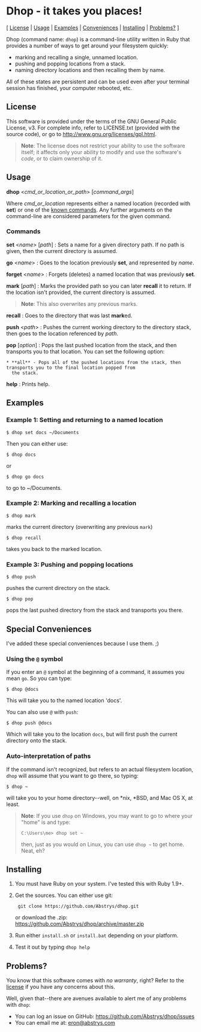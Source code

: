 # Dhop - it takes you places!

\[ [License](#license) | [Usage](#usage) | [Examples](#examples) | [Conveniences](#special-conveniences)
| [Installing](#installing) | [Problems?](#problems) \]

Dhop (command name: `dhop`) is a command-line utility written in Ruby that provides a number of ways to get around your
filesystem quickly:

* marking and recalling a single, unnamed location.
* pushing and popping locations from a stack.
* naming directory locations and then recalling them by name.

All of these states are persistent and can be used even after your terminal session has finished, your computer
rebooted, etc.

## License

This software is provided under the terms of the GNU General Public License, v3. For complete info, refer to LICENSE.txt
(provided with the source code), or go to <http://www.gnu.org/licenses/gpl.html>.

> **Note**: The license does not restrict your ability to use the software itself; it affects only your ability to
> modify and use the software's *code*, or to claim ownership of it.

## Usage

**dhop** \<*cmd_or_location_or_path*\> \[*command_args*\]

Where *cmd_or_location* represents either a named location (recorded with **set**) or one of the [known
commands](#dhop-commands). Any further arguments on the command-line are considered parameters for the given command.

### Commands

**set** \<*name*\> \[*path*\]
:    Sets a name for a given directory path. If no path is given, then the current directory is assumed.

**go** \<*name*\>
:    Goes to the location previously **set**, and represented by *name*.

**forget** \<*name*\>
:    Forgets (deletes) a named location that was previously **set**.

**mark** \[*path*\]
:    Marks the provided path so you can later **recall** it to return. If the location isn't provided, the current
    directory is assumed.

> **Note**: This also overwrites any previous marks.

**recall**
:    Goes to the directory that was last **mark**ed.

**push** \<*path*\>
:    Pushes the current working directory to the directory stack, then goes to the location referenced by *path*.

**pop** \[*option*\]
:    Pops the last pushed location from the stack, and then transports you to that location.  You can set the following option:

    * **all** - Pops all of the pushed locations from the stack, then transports you to the final location popped from
      the stack.

**help**
:    Prints help.

## Examples

### Example 1: Setting and returning to a named location

    $ dhop set docs ~/Documents

Then you can either use:

    $ dhop docs

or

    $ dhop go docs

to go to ~/Documents.

### Example 2: Marking and recalling a location

    $ dhop mark

marks the current directory (overwriting any previous `mark`)

    $ dhop recall

takes you back to the marked location.

### Example 3: Pushing and popping locations

    $ dhop push

pushes the current directory on the stack.

    $ dhop pop

pops the last pushed directory from the stack and transports you there.

## Special Conveniences

I've added these special conveniences because I use them.  ;)

### Using the `@` symbol

If you enter an `@` symbol at the beginning of a command, it assumes you mean `go`. So you can type:

    $ dhop @docs

This will take you to the named location 'docs'.

You can also use `@` with `push`:

    $ dhop push @docs

Which will take you to the location `docs`, but will first push the current directory onto the stack.

### Auto-interpretation of paths

If the command isn't recognized, but refers to an actual filesystem location, `dhop` will assume that you want to go
there, so typing:

    $ dhop ~

will take you to your home directory--well, on *nix, *BSD, and Mac OS X, at least.

> **Note**: If you use `dhop` on Windows, you may want to go to where your "home" is and type:
>
>     C:\Users\me> dhop set ~
>
> then, just as you would on Linux, you can use `dhop ~` to get home. Neat, eh?


## Installing

1. You must have Ruby on your system. I've tested this with Ruby 1.9+.

2. Get the sources. You can either use git:

        git clone https://github.com/Abstrys/dhop.git

    or download the .zip: <https://github.com/Abstrys/dhop/archive/master.zip>

3. Run either `install.sh` or `install.bat` depending on your platform.

4. Test it out by typing `dhop help`

## Problems?

You know that this software comes with *no warranty*, right? Refer to the [license](#license) if you have any concerns
about this.

Well, given that--there are avenues available to alert me of any problems with `dhop`:

* You can log an issue on GitHub: <https://github.com/Abstrys/dhop/issues>
* You can email me at: <eron@abstrys.com>


